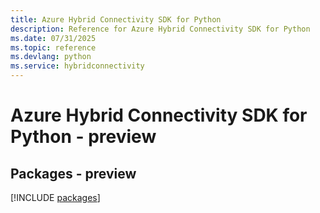 ```yaml
---
title: Azure Hybrid Connectivity SDK for Python
description: Reference for Azure Hybrid Connectivity SDK for Python
ms.date: 07/31/2025
ms.topic: reference
ms.devlang: python
ms.service: hybridconnectivity
---
```

# Azure Hybrid Connectivity SDK for Python - preview
## Packages - preview
[!INCLUDE [packages](hybrid-connectivity-index.md)]